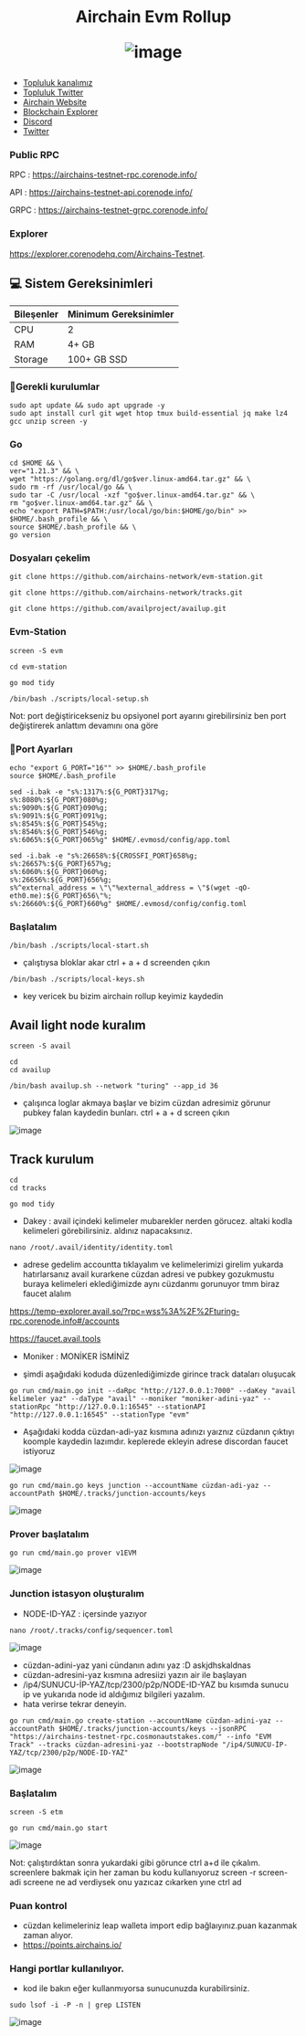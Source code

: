 <h1 align="center"> Airchain Evm Rollup 


![image](https://github.com/molla202/Airchain/assets/91562185/64b9e7f3-4739-4774-b421-635e224dcd4f)


</h1>

 * [Topluluk kanalımız](https://t.me/corenodechat)<br>
 * [Topluluk Twitter](https://twitter.com/corenodeHQ)<br>
 * [Airchain Website](https://www.airchains.io)<br>
 * [Blockchain Explorer](https://testnet.airchains.io)<br>
 * [Discord](https://discord.gg/jsy8ZqrD)<br>
 * [Twitter](https://twitter.com/airchains_io)<br>

### Public RPC

RPC : https://airchains-testnet-rpc.corenode.info/

API : https://airchains-testnet-api.corenode.info/

GRPC : https://airchains-testnet-grpc.corenode.info/

### Explorer

https://explorer.corenodehq.com/Airchains-Testnet.

## 💻 Sistem Gereksinimleri
| Bileşenler | Minimum Gereksinimler | 
| ------------ | ------------ |
| CPU |	2|
| RAM	| 4+ GB |
| Storage	| 100+ GB SSD |




### 🚧Gerekli kurulumlar
```
sudo apt update && sudo apt upgrade -y
sudo apt install curl git wget htop tmux build-essential jq make lz4 gcc unzip screen -y
```


### Go
```shell
cd $HOME && \
ver="1.21.3" && \
wget "https://golang.org/dl/go$ver.linux-amd64.tar.gz" && \
sudo rm -rf /usr/local/go && \
sudo tar -C /usr/local -xzf "go$ver.linux-amd64.tar.gz" && \
rm "go$ver.linux-amd64.tar.gz" && \
echo "export PATH=$PATH:/usr/local/go/bin:$HOME/go/bin" >> $HOME/.bash_profile && \
source $HOME/.bash_profile && \
go version
```
### Dosyaları çekelim
```shell
git clone https://github.com/airchains-network/evm-station.git
```
```shell
git clone https://github.com/airchains-network/tracks.git
```
```shell
git clone https://github.com/availproject/availup.git
```
### Evm-Station
```shell
screen -S evm
```
```shell
cd evm-station
```
```shell
go mod tidy
```
```shell
/bin/bash ./scripts/local-setup.sh
```
Not: port değiştiricekseniz bu opsiyonel port ayarını girebilirsiniz ben port değiştirerek anlattım devamını ona göre 
### 🚧Port Ayarları
```
echo "export G_PORT="16"" >> $HOME/.bash_profile
source $HOME/.bash_profile
```
```
sed -i.bak -e "s%:1317%:${G_PORT}317%g;
s%:8080%:${G_PORT}080%g;
s%:9090%:${G_PORT}090%g;
s%:9091%:${G_PORT}091%g;
s%:8545%:${G_PORT}545%g;
s%:8546%:${G_PORT}546%g;
s%:6065%:${G_PORT}065%g" $HOME/.evmosd/config/app.toml
```
```
sed -i.bak -e "s%:26658%:${CROSSFI_PORT}658%g;
s%:26657%:${G_PORT}657%g;
s%:6060%:${G_PORT}060%g;
s%:26656%:${G_PORT}656%g;
s%^external_address = \"\"%external_address = \"$(wget -qO- eth0.me):${G_PORT}656\"%;
s%:26660%:${G_PORT}660%g" $HOME/.evmosd/config/config.toml
```
### Başlatalım
```shell
/bin/bash ./scripts/local-start.sh
```
- çalıştıysa bloklar akar ctrl + a + d screenden çıkın

```shell
/bin/bash ./scripts/local-keys.sh
```

- key vericek bu bizim airchain rollup keyimiz kaydedin


## Avail light node kuralım
```shell
screen -S avail
```
```
cd
cd availup
```
```shell
/bin/bash availup.sh --network "turing" --app_id 36
```
- çalışınca loglar akmaya başlar ve bizim cüzdan adresimiz görunur pubkey falan kaydedin bunları. ctrl + a + d screen çıkın

![image](https://github.com/molla202/Airchains-rollup/assets/91562185/14e09a3b-3836-4500-b710-aaae9d2f2800)


## Track kurulum

```shell
cd
cd tracks
```
```shell
go mod tidy
```
- Dakey : avail içindeki kelimeler mubarekler nerden görucez. altaki kodla kelimeleri görebilirsiniz. aldınız napacaksınız.
```
nano /root/.avail/identity/identity.toml
```
- adrese gedelim accountta tıklayalım ve kelimelerimizi girelim yukarda hatırlarsanız avail kurarkene cüzdan adresi ve pubkey gozukmustu buraya kelimeleri eklediğimizde aynı cüzdanmı gorunuyor tmm biraz faucet alalım  

https://temp-explorer.avail.so/?rpc=wss%3A%2F%2Fturing-rpc.corenode.info#/accounts

https://faucet.avail.tools

- Moniker : MONİKER İSMİNİZ

- şimdi aşağıdaki koduda düzenlediğimizde girince track dataları oluşucak
```shell
go run cmd/main.go init --daRpc "http://127.0.0.1:7000" --daKey "avail kelimeler yaz" --daType "avail" --moniker "moniker-adini-yaz" --stationRpc "http://127.0.0.1:16545" --stationAPI "http://127.0.0.1:16545" --stationType "evm"
```

- Aşağıdaki kodda cüzdan-adi-yaz kısmına adınızı yaıznız cüzdanın çıktıyı koomple kaydedin lazımdır. keplerede ekleyin adrese discordan faucet istiyoruz

![image](https://github.com/molla202/Airchains-rollup/assets/91562185/688f4f3c-dc1d-407c-9324-9cac047a9081)


```shell
go run cmd/main.go keys junction --accountName cüzdan-adi-yaz --accountPath $HOME/.tracks/junction-accounts/keys
```

![image](https://github.com/molla202/Airchains-rollup/assets/91562185/e04908ec-e0c4-41a5-a622-96a66c10c2e6)

### Prover başlatalım
```shell
go run cmd/main.go prover v1EVM
```

![image](https://github.com/molla202/Airchains-rollup/assets/91562185/96ea07c9-dbd9-4d4a-bd4f-182e5b40dc77)


### Junction istasyon oluşturalım
- NODE-ID-YAZ :  içersinde yazıyor
```
nano /root/.tracks/config/sequencer.toml
```
![image](https://github.com/molla202/Airchains-rollup/assets/91562185/4adec374-03f9-457d-8ca9-0dac3ee285ff)

- cüzdan-adini-yaz yani cündanın adını yaz :D askjdhskaldnas 
- cüzdan-adresini-yaz kısmına adresiizi yazın air ile başlayan
- /ip4/SUNUCU-İP-YAZ/tcp/2300/p2p/NODE-ID-YAZ  bu kısımda sunucu ip ve yukarıda node id aldığımız bilgileri yazalım.
- hata verirse tekrar deneyin.


```shell
go run cmd/main.go create-station --accountName cüzdan-adini-yaz --accountPath $HOME/.tracks/junction-accounts/keys --jsonRPC "https://airchains-testnet-rpc.cosmonautstakes.com/" --info "EVM Track" --tracks cüzdan-adresini-yaz --bootstrapNode "/ip4/SUNUCU-İP-YAZ/tcp/2300/p2p/NODE-ID-YAZ"
```

![image](https://github.com/molla202/Airchains-rollup/assets/91562185/fe107d45-9253-49a9-8bcc-b9d60f4433a0)

### Başlatalım
```
screen -S etm
```
```shell
go run cmd/main.go start
```

![image](https://github.com/molla202/Airchains-rollup/assets/91562185/6a383743-601d-4a87-8731-11620354c012)

Not: çalıştırdıktan sonra yukardaki gibi görunce ctrl a+d ile çıkalım. screenlere bakmak için her zaman bu kodu kullanıyoruz screen -r screen-adi   screene ne ad verdiysek onu yazıcaz cıkarken yıne ctrl ad

### Puan kontrol
- cüzdan kelimeleriniz leap walleta import edip bağlaıyınız.puan kazanmak zaman alıyor.
- https://points.airchains.io/

### Hangi portlar kullanılıyor.
- kod ile bakın eğer kullanmıyorsa sunucunuzda kurabilirsiniz.
```
sudo lsof -i -P -n | grep LISTEN
```
![image](https://github.com/Core-Node-Team/Testnet-TR/assets/91562185/a0bd638f-4ff8-4bcd-9614-dffdd7234f3e)



